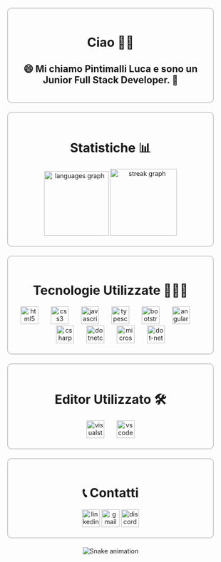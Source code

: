 <!-- Blocco di presentazione -->
<div align="center" style="border: 2px solid #ccc; border-radius: 10px; padding: 20px; margin: 20px;">
  <h1 style="border:none">Ciao 👋🏻</h1>
  <h2>😄 Mi chiamo Pintimalli Luca e sono un Junior Full Stack Developer. 🚀</h2>
</div>

<!-- Blocco statistiche -->
<div align="center" style="border: 2px solid #ccc; border-radius: 10px; padding: 20px; margin: 20px;">
  <h1>Statistiche 📊</h1>
  <div>
    <img src="https://github-readme-stats.vercel.app/api/top-langs?username=Luca-pintimalli&locale=en&hide_title=false&layout=compact&card_width=320&langs_count=6&theme=codeSTACKr&hide_border=true&order=2" height="145" alt="languages graph" />
    <img src="https://streak-stats.demolab.com?user=Luca-pintimalli&locale=en&mode=daily&theme=dracula&hide_border=false&border_radius=5&order=3" height="150" alt="streak graph" />
  </div>
</div>

<!-- Blocco tecnologie utilizzate -->
<div align="center" style="border: 2px solid #ccc; border-radius: 10px; padding: 20px; margin: 20px;">
  <h1>Tecnologie Utilizzate 🧑🏻‍💻</h1>
  <div>
    <img src="https://cdn.jsdelivr.net/gh/devicons/devicon/icons/html5/html5-original.svg" height="40" alt="html5 logo" />
    <img width="20" />
    <img src="https://cdn.jsdelivr.net/gh/devicons/devicon/icons/css3/css3-original.svg" height="40" alt="css3 logo" />
    <img width="20" />
    <img src="https://cdn.jsdelivr.net/gh/devicons/devicon/icons/javascript/javascript-original.svg" height="40" alt="javascript logo" />
    <img width="20" />
    <img src="https://cdn.jsdelivr.net/gh/devicons/devicon/icons/typescript/typescript-original.svg" height="40" alt="typescript logo" />
    <img width="20" />
    <img src="https://cdn.jsdelivr.net/gh/devicons/devicon/icons/bootstrap/bootstrap-original.svg" height="40" alt="bootstrap logo" />
    <img width="20" />
    <img src="https://cdn.jsdelivr.net/gh/devicons/devicon/icons/angularjs/angularjs-original.svg" height="40" alt="angularjs logo" />
    <img width="20" />
    <img src="https://cdn.jsdelivr.net/gh/devicons/devicon/icons/csharp/csharp-original.svg" height="40" alt="csharp logo" />
    <img width="20" />
    <img src="https://cdn.jsdelivr.net/gh/devicons/devicon/icons/dotnetcore/dotnetcore-original.svg" height="40" alt="dotnetcore logo" />
    <img width="20" />
    <img src="https://cdn.jsdelivr.net/gh/devicons/devicon/icons/microsoftsqlserver/microsoftsqlserver-plain.svg" height="40" alt="microsoftsqlserver logo" />
    <img width="20" />
    <img src="https://cdn.jsdelivr.net/gh/devicons/devicon/icons/dot-net/dot-net-original.svg" height="40" alt="dot-net logo" />
  </div>
</div>

<!-- Blocco editor utilizzato -->
<div align="center" style="border: 2px solid #ccc; border-radius: 10px; padding: 20px; margin: 20px;">
  <h1>Editor Utilizzato 🛠️</h1>
  <div>
    <img src="https://cdn.jsdelivr.net/gh/devicons/devicon/icons/visualstudio/visualstudio-plain.svg" height="40" alt="visualstudio logo" />
    <img width="20" />
    <img src="https://cdn.jsdelivr.net/gh/devicons/devicon/icons/vscode/vscode-original.svg" height="40" alt="vscode logo" />
  </div>
</div>

<!-- Blocco contatti -->
<div align="center" style="border: 2px solid #ccc; border-radius: 10px; padding: 20px; margin: 20px;">
  <h1>📞 Contatti</h1>
  <div>
    <img src="https://img.shields.io/static/v1?message=LinkedIn&logo=linkedin&label=&color=0077B5&logoColor=white&labelColor=&style=flat" height="40" alt="linkedin logo" />
    <img src="https://img.shields.io/static/v1?message=Gmail&logo=gmail&label=&color=D14836&logoColor=white&labelColor=&style=flat" height="40" alt="gmail logo" />
    <img src="https://img.shields.io/static/v1?message=Discord&logo=discord&label=&color=7289DA&logoColor=white&labelColor=&style=flat" height="40" alt="discord logo" />
  </div>
</div>

<!-- Blocco animazione Snake -->
<div align="center">
  <img src="https://raw.githubusercontent.com/Luca-pintimalli/Luca-pintimalli/output/snake.svg" alt="Snake animation" />
</div>
